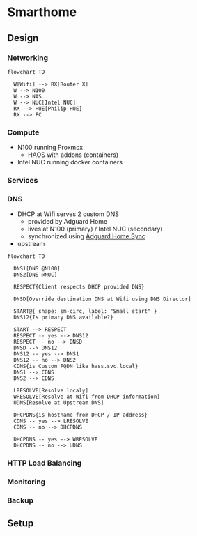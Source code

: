 # Smarthome

## Design

### Networking

```mermaid
flowchart TD

  W[Wifi] --> RX[Router X]
  W --> N100
  W --> NAS
  W --> NUC[Intel NUC]
  RX --> HUE[Philip HUE]
  RX --> PC
```

### Compute

- N100 running Proxmox
  - HAOS with addons (containers)
- Intel NUC running docker containers

### Services

### DNS

- DHCP at Wifi serves 2 custom DNS
  - provided by Adguard Home
  - lives at N100 (primary) / Intel NUC (secondary)
  - synchronized using [Adguard Home Sync](https://github.com/bakito/adguardhome-sync)
- upstream

```mermaid
flowchart TD

  DNS1[DNS @N100]
  DNS2[DNS @NUC]

  RESPECT{Client respects DHCP provided DNS}

  DNSD[Override destination DNS at Wifi using DNS Director]

  START@{ shape: sm-circ, label: "Small start" }
  DNS12{Is primary DNS available?}
  
  START --> RESPECT
  RESPECT -- yes --> DNS12
  RESPECT -- no --> DNSD
  DNSD --> DNS12
  DNS12 -- yes --> DNS1
  DNS12 -- no --> DNS2
  CDNS{is Custom FQDN like hass.svc.local}
  DNS1 --> CDNS
  DNS2 --> CDNS
  
  LRESOLVE[Resolve localy]
  WRESOLVE[Resolve at Wifi from DHCP information]
  UDNS[Resolve at Upstream DNS]

  DHCPDNS{is hostname from DHCP / IP address}
  CDNS -- yes --> LRESOLVE
  CDNS -- no --> DHCPDNS

  DHCPDNS -- yes --> WRESOLVE
  DHCPDNS -- no --> UDNS

```

### HTTP Load Balancing

### Monitoring

### Backup

## Setup
